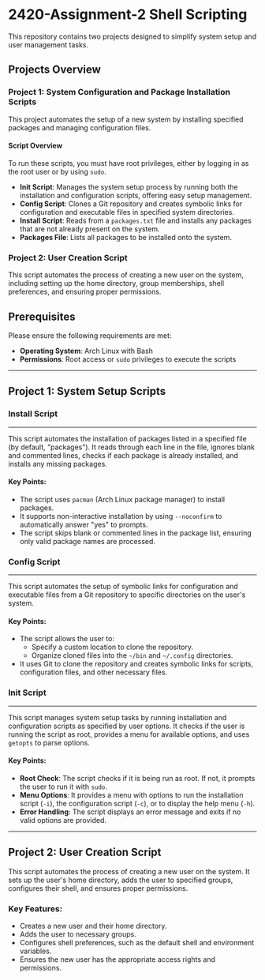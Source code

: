 # 2420-Assignment-2 Shell Scripting

This repository contains two projects designed to simplify system setup and user management tasks.

## Projects Overview

### Project 1: System Configuration and Package Installation Scripts
This project automates the setup of a new system by installing specified packages and managing configuration files.

#### Script Overview
To run these scripts, you must have root privileges, either by logging in as the root user or by using `sudo`.

- **Init Script**: Manages the system setup process by running both the installation and configuration scripts, offering easy setup management.
- **Config Script**: Clones a Git repository and creates symbolic links for configuration and executable files in specified system directories.
- **Install Script**: Reads from a `packages.txt` file and installs any packages that are not already present on the system.
- **Packages File**: Lists all packages to be installed onto the system.

### Project 2: User Creation Script
This script automates the process of creating a new user on the system, including setting up the home directory, group memberships, shell preferences, and ensuring proper permissions.

## Prerequisites

Please ensure the following requirements are met:

- **Operating System**: Arch Linux with Bash
- **Permissions**: Root access or `sudo` privileges to execute the scripts

---

## Project 1: System Setup Scripts

### Install Script
---------------------------
This script automates the installation of packages listed in a specified file (by default, "packages"). It reads through each line in the file, ignores blank and commented lines, checks if each package is already installed, and installs any missing packages.

#### Key Points:
- The script uses `pacman` (Arch Linux package manager) to install packages.
- It supports non-interactive installation by using `--noconfirm` to automatically answer "yes" to prompts.
- The script skips blank or commented lines in the package list, ensuring only valid package names are processed.

### Config Script
---------------------
This script automates the setup of symbolic links for configuration and executable files from a Git repository to specific directories on the user's system.

#### Key Points:
- The script allows the user to:
  - Specify a custom location to clone the repository.
  - Organize cloned files into the `~/bin` and `~/.config` directories.
- It uses Git to clone the repository and creates symbolic links for scripts, configuration files, and other necessary files.

### Init Script
--------------
This script manages system setup tasks by running installation and configuration scripts as specified by user options. It checks if the user is running the script as root, provides a menu for available options, and uses `getopts` to parse options.

#### Key Points:
- **Root Check**: The script checks if it is being run as root. If not, it prompts the user to run it with `sudo`.
- **Menu Options**: It provides a menu with options to run the installation script (`-i`), the configuration script (`-c`), or to display the help menu (`-h`).
- **Error Handling**: The script displays an error message and exits if no valid options are provided.

---

## Project 2: User Creation Script

This script automates the process of creating a new user on the system. It sets up the user's home directory, adds the user to specified groups, configures their shell, and ensures proper permissions.

### Key Features:
- Creates a new user and their home directory.
- Adds the user to necessary groups.
- Configures shell preferences, such as the default shell and environment variables.
- Ensures the new user has the appropriate access rights and permissions.




